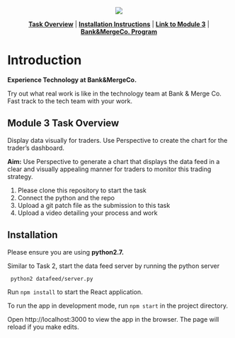 <p align="center">
<a href="https://www.insidesherpa.com/virtual-internships/prototype/R5iK7HMxJGBgaSbvk/Technology%20Virtual%20Experience" target="_blank">
<img src="https://s3-ap-southeast-2.amazonaws.com/insidesherpa-assets/icons/promo_files/Screen+Shot+2019-02-11+at+11.32.13+pm.png"></a>
</p>

<p align="center"> 
	<b><a href="#task">Task Overview</a></b>
	|
	<b><a href="#installation">Installation Instructions</a></b>
	| 
	<b><a href="https://www.insidesherpa.com/modules/R5iK7HMxJGBgaSbvk/EbtbrgmwKbgqcXyGt" target="_blank">Link to Module 3</a></b>		
	| 
	<b><a href="https://www.insidesherpa.com/virtual-internships/prototype/R5iK7HMxJGBgaSbvk/Technology%20Virtual%20Experience">Bank&MergeCo. Program</a></b>
</p>

<h1> Introduction</h1> 
<b> Experience Technology at Bank&MergeCo. </b>
<p>Try out what real work is like in the technology team at Bank & Merge Co. Fast track to the tech team with your work.</p>

<h2 id="task"> Module 3 Task Overview </h2>
Display data visually for traders.
Use Perspective to create the chart for the trader’s dashboard.

<b>Aim:</b> Use Perspective to generate a chart that displays the data feed in a clear and visually appealing manner for traders to monitor this trading strategy.

<ol>
	<li>Please clone this repository to start the task</li>
	<li>Connect the python and the repo</li>
	<li>Upload a git patch file as the submission to this task</li>	
  <li>Upload a video detailing your process and work</li>
</ol>

<h2 id="installation" >Installation</h2>

Please ensure you are using <b> python2.7. </b>

Similar to Task 2, start the data feed server by running the python server

<code> python2 datafeed/server.py </code>

Run <code>npm install</code> to start the React application.

To run the app in development mode, run <code>npm start</code> in the project directory.

Open http://localhost:3000 to view the app in the browser. The page will reload if you make edits.

